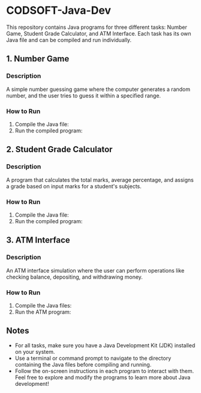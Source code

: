 # CODSOFT-Java-Dev
This repository contains Java programs for three different tasks: Number Game, Student Grade Calculator, and ATM Interface. Each task has its own Java file and can be compiled and run individually.

## 1. Number Game
### Description
A simple number guessing game where the computer generates a random number, and the user tries to guess it within a specified range.
### How to Run
1. Compile the Java file:
2. Run the compiled program:


## 2. Student Grade Calculator
### Description
A program that calculates the total marks, average percentage, and assigns a grade based on input marks for a student's subjects.
### How to Run
1. Compile the Java file:
2. Run the compiled program:


## 3. ATM Interface
### Description
An ATM interface simulation where the user can perform operations like checking balance, depositing, and withdrawing money.
### How to Run
1. Compile the Java files:
2. Run the ATM program:


## Notes
- For all tasks, make sure you have a Java Development Kit (JDK) installed on your system.
- Use a terminal or command prompt to navigate to the directory containing the Java files before compiling and running.
- Follow the on-screen instructions in each program to interact with them.
Feel free to explore and modify the programs to learn more about Java development!

